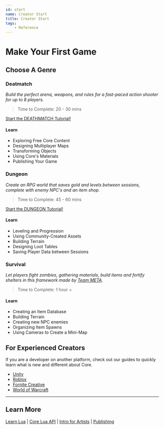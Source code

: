 ```yaml
---
id: start
name: Creator Start
title: Creator Start
tags:
    - Reference
---
```

# Make Your First Game

## Choose A Genre
<!-- 
| [Deathmatch](my_first_multiplayer_game.md) | [Dungeon](../tutorials/first_game_rpg.md) | [Survival](../tutorials/survival_tutorial.md) |
| --- | --- | --- |
| *Build the perfect arena, weapons, and rules for a fast-paced action shooter for up to 8 players.* | *Create an RPG world that saves gold and levels between sessions, complete with enemy NPC's and an item shop.* | *Let players fight zombies, gathering materials, build items and fortify shelters in this framework made by [Team META](https://core-team-meta.github.io/).* |
| [![Deathmatch](../img/Start/Start_Deathmatch.png){style="width:300px;"}](my_first_multiplayer_game.md) | [![Dungeon](../img/Start/Start_Dungeon.png){style="width:300px;"}](../tutorials/first_game_rpg.md) | [![Survival](../img/Start/Start_Survival.png){style="width:300px;"}](../tutorials/survival_tutorial.md) |
|| **Time to Complete**  ||
| 20 - 30 mins | 45 mins - 1 hour | 1 hour+ |
|| **Learn** ||
| Exploring Core Content | Leveling and Progression | Creating Templates |
| Designing Multiplayer Maps | Core Materials | Building Terrain |
| Transforming Objects | Community Content | Using Data Folders |
| Core Materials | Designing a Loot Table | Placing Item Spawns |
| Publishing | Building Terrain | Creating NPC Enemies |{style="border:0px solid transparent;"} -->

### Deatmatch

 *Build the perfect arena, weapons, and rules for a fast-paced action shooter for up to 8 players.*

> Time to Complete: 20 - 30 mins

[Start the DEATHMATCH Tutorial!](my_first_multiplayer_game.md)

#### Learn

- Exploring Free Core Content
- Designing Multiplayer Maps
- Transforming Objects
- Using Core's Materials
- Publishing Your Game

### Dungeon

*Create an RPG world that saves gold and levels between sessions, complete with enemy NPC's and an item shop.*

> Time to Complete: 45 - 60 mins

[Start the DUNGEON Tutorial!](first_game_rpg.md)


#### Learn

- Leveling and Progression
- Using Community-Created Assets
- Building Terrain
- Designing Loot Tables
- Saving Player Data between Sessions

### Survival

*Let players fight zombies, gathering materials, build items and fortify shelters in this framework made by [Team META](https://core-team-meta.github.io/).*

> Time to Complete: 1 hour +

#### Learn

- Creating an Item Database
- Building Terrain
- Creating new NPC enemies
- Organizing Item Spawns
- Using Cameras to Create a Mini-Map

## For Experienced Creators

If you are a developer on another platform, check out our guides to quickly learn what is new and different about Core.

- [Unity](../other_platforms/unity.md)
- [Roblox](../other_platforms/roblox.md)
- [Fornite Creative](../other_platforms/fortnite.md)
- [World of Warcraft](../other_platforms/world_of_warcraft.md)

---

## Learn More

[Learn Lua](../tutorials/lua_basics_helloworld.md) | [Core Lua API](https://docs.coregames.com/api/) | [Intro for Artists](../tutorials/art_reference.md) | [Publishing](publishing.md)

<!-- TODO: Unreal, Minecraft Mods -->
